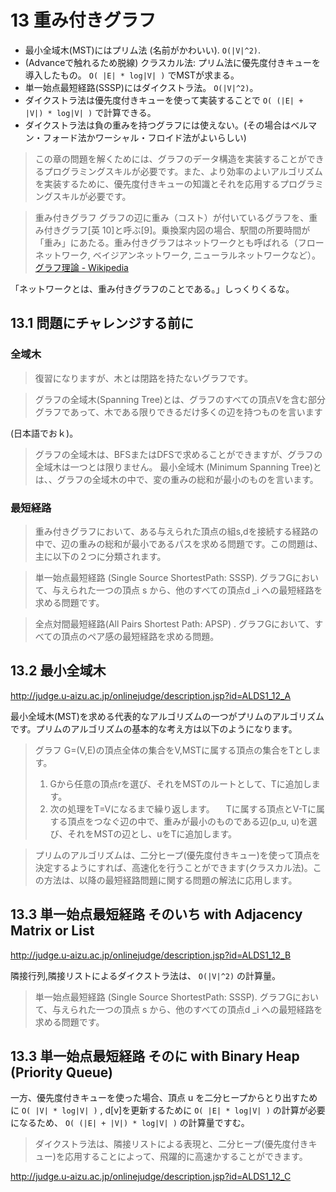 # 13 重み付きグラフ

- 最小全域木(MST)にはプリム法 (名前がかわいい).  `O(|V|^2)`.
- (Advanceで触れるため脱線) クラスカル法: プリム法に優先度付きキューを導入したもの。 `O( |E| * log|V| )` でMSTが求まる。
- 単一始点最短経路(SSSP)にはダイクストラ法。 `O(|V|^2)`。
- ダイクストラ法は優先度付きキューを使って実装することで  `O( (|E| + |V|) * log|V| )` で計算できる。
- ダイクストラ法は負の重みを持つグラフには使えない。(その場合はベルマン・フォード法かワーシャル・フロイド法がよいらしい)
 
> この章の問題を解くためには、グラフのデータ構造を実装することができるプログラミングスキルが必要です。また、より効率のよいアルゴリズムを実装するために、優先度付きキューの知識とそれを応用するプログラミングスキルが必要です。

>重み付きグラフ
>グラフの辺に重み（コスト）が付いているグラフを、重み付きグラフ[英 10]と呼ぶ[9]。乗換案内図の場合、駅間の所要時間が「重み」にあたる。重み付きグラフはネットワークとも呼ばれる（フローネットワーク, ベイジアンネットワーク, ニューラルネットワークなど）。
>[グラフ理論 - Wikipedia](https://ja.wikipedia.org/wiki/グラフ理論)

「ネットワークとは、重み付きグラフのことである。」しっくりくるな。

## 13.1  問題にチャレンジする前に

### 全域木

> 復習になりますが、木とは閉路を持たないグラフです。

> グラフの全域木(Spanning Tree)とは、グラフのすべての頂点Vを含む部分グラフであって、木である限りできるだけ多くの辺を持つものを言います

(日本語でおｋ)。

> グラフの全域木は、BFSまたはDFSで求めることができますが、グラフの全域木は一つとは限りません。
> 最小全域木 (Minimum Spanning Tree)とは、、グラフの全域木の中で、変の重みの総和が最小のものを言います。

### 最短経路

> 重み付きグラフにおいて、ある与えられた頂点の組s,dを接続する経路の中で、辺の重みの総和が最小であるパスを求める問題です。この問題は、主に以下の２つに分類されます。

> 単一始点最短経路 (Single Source ShortestPath: SSSP). グラフGにおいて、与えられた一つの頂点 s から、他のすべての頂点d _i への最短経路を求める問題です。

> 全点対間最短経路(All Pairs Shortest Path: APSP) . グラフGにおいて、すべての頂点のペア感の最短経路を求める問題。

## 13.2 最小全域木

http://judge.u-aizu.ac.jp/onlinejudge/description.jsp?id=ALDS1_12_A

最小全域木(MST)を求める代表的なアルゴリズムの一つがプリムのアルゴリズムです。プリムのアルゴリズムの基本的な考え方は以下のようになります。

> グラフ G=(V,E)の頂点全体の集合をV,MSTに属する頂点の集合をTとします。
> 1. Gから任意の頂点rを選び、それをMSTのルートとして、Tに追加します。
> 2. 次の処理をT=Vになるまで繰り返します。
> 　Tに属する頂点とV-Tに属する頂点をつなぐ辺の中で、重みが最小のものである辺(p_u, u)を選び、それをMSTの辺とし、uをTに追加します。

>プリムのアルゴリズムは、二分ヒープ(優先度付きキュー)を使って頂点を決定するようにすれば、高速化を行うことができます(クラスカル法)。この方法は、以降の最短経路問題に関する問題の解法に応用します。

## 13.3 単一始点最短経路 そのいち with Adjacency Matrix or List

http://judge.u-aizu.ac.jp/onlinejudge/description.jsp?id=ALDS1_12_B

隣接行列,隣接リストによるダイクストラ法は、 `O(|V|^2)` の計算量。

> 単一始点最短経路 (Single Source ShortestPath: SSSP). グラフGにおいて、与えられた一つの頂点 s から、他のすべての頂点d _i への最短経路を求める問題です。

## 13.3 単一始点最短経路 そのに with Binary Heap (**Priority** Queue)

一方、優先度付きキューを使った場合、頂点 u を二分ヒープからとり出すために `O( |V| * log|V| )` , d[v]を更新するために `O( |E| * log|V| )` の計算が必要になるため、 `O( (|E| + |V|) * log|V| )` の計算量ですむ。

>ダイクストラ法は、隣接リストによる表現と、二分ヒープ(優先度付きキュー)を応用することによって、飛躍的に高速かすることができます。

http://judge.u-aizu.ac.jp/onlinejudge/description.jsp?id=ALDS1_12_C